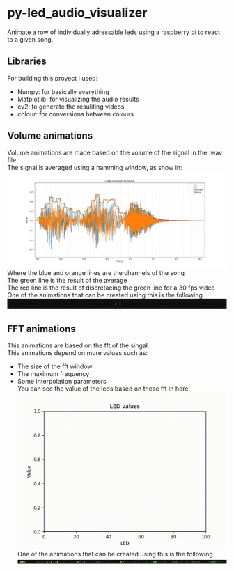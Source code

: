 # py-led_audio_visualizer
Animate a row of individually adressable leds using a raspberry pi to react to a given song.

## Libraries
For building this proyect I used:
- Numpy: for basically everything
- Matplotlib: for visualizing the audio results
- cv2: to generate the resuliting videos
- colour: for conversions between colours

## Volume animations
Volume animations are made based on the volume of the signal in the .wav file.</br>
The signal is averaged using a hamming window, as show in:</br>
<img src="plots/Volume_linear_convolution.png"></img>
Where the blue and orange lines are the channels of the song</br>
The green line is the result of the average </br>
The red line is the result of discretacing the green line for a 30 fps video</br>
One of the animations that can be created using this is the following
<img src="videos/volume_led_rotated.gif"></img>

## FFT animations
This animations are based on the fft of the singal.</br>
This animations depend on more values such as:
- The size of the fft window
- The maximum frequency
- Some interpolation parameters</br>
You can see the value of the leds based on these fft in here:
<img src="plots/leds_Trim.gif"></img></br>
One of the animations that can be created using this is the following
<img src="videos/fft_led.gif"></img>

